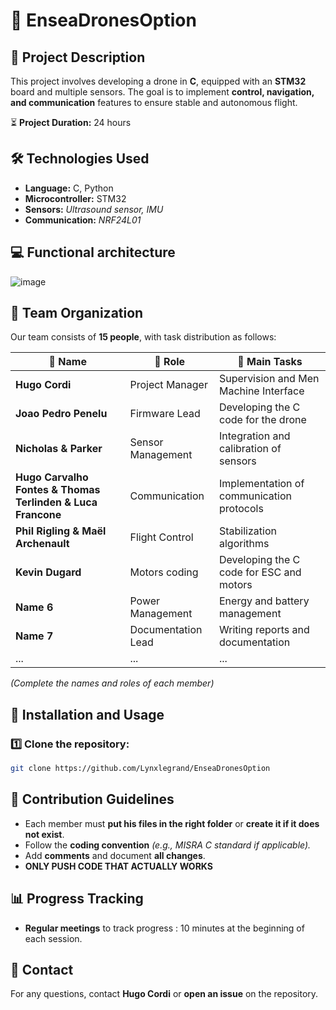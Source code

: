 # 🚁 EnseaDronesOption

## 📌 Project Description
This project involves developing a drone in **C**, equipped with an **STM32** board and multiple sensors. The goal is to implement **control, navigation, and communication** features to ensure stable and autonomous flight.

⏳ **Project Duration:** 24 hours

## 🛠️ Technologies Used
- **Language:** C, Python
- **Microcontroller:** STM32
- **Sensors:** *Ultrasound sensor, IMU*
- **Communication:** *NRF24L01*

## 💻 Functional architecture
![image](https://github.com/user-attachments/assets/530af39d-5f0f-4cdb-9602-1054297c53f8)

## 👥 Team Organization
Our team consists of **15 people**, with task distribution as follows:

| 👤 Name | 🎯 Role | 📝 Main Tasks |
|---------|--------|--------------|
| **Hugo Cordi** | Project Manager | Supervision and Men Machine Interface |
| **Joao Pedro Penelu** | Firmware Lead | Developing the C code for the drone |
| **Nicholas & Parker** | Sensor Management | Integration and calibration of sensors |
| **Hugo Carvalho Fontes & Thomas Terlinden & Luca Francone** | Communication | Implementation of communication protocols |
| **Phil Rigling & Maël Archenault** | Flight Control | Stabilization algorithms |
| **Kevin Dugard** | Motors coding | Developing the C code for ESC and motors | 
| **Name 6** | Power Management | Energy and battery management |
| **Name 7** | Documentation Lead | Writing reports and documentation |
| ... | ... | ... |

*(Complete the names and roles of each member)*

## 🚀 Installation and Usage
### 1️⃣ Clone the repository:
```bash
git clone https://github.com/Lynxlegrand/EnseaDronesOption
```

## 🤝 Contribution Guidelines
- Each member must **put his files in the right folder** or **create it if it does not exist**.
- Follow the **coding convention** *(e.g., MISRA C standard if applicable).*
- Add **comments** and document **all changes**.
- **ONLY PUSH CODE THAT ACTUALLY WORKS**

## 📊 Progress Tracking
- **Regular meetings** to track progress : 10 minutes at the beginning of each session. 

## 📩 Contact
For any questions, contact **Hugo Cordi** or **open an issue** on the repository.
